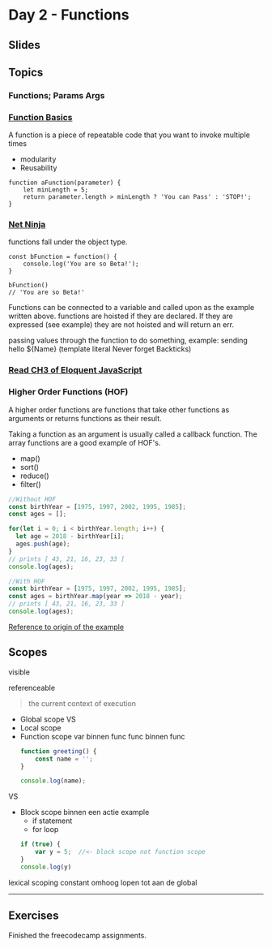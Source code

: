 # Day 2 - Functions

## Slides



## Topics

### Functions; Params Args

### [Function Basics](https://www.youtube.com/watch?v=wRHAitGzBrg)

A function is a piece of repeatable code that you want to invoke multiple times
* modularity
* Reusability
```
function aFunction(parameter) {
    let minLength = 5;
    return parameter.length > minLength ? 'You can Pass' : 'STOP!';
}
```

### [Net Ninja](https://www.youtube.com/watch?v=xUI5Tsl2JpY)

functions fall under the object type.
```
const bFunction = function() {
    console.log('You are so Beta!');
}

bFunction()
// 'You are so Beta!'
```
Functions can be connected to a variable and called upon as the example written above.
functions are hoisted if they are declared. If they are expressed (see example) they are not hoisted and will return an err.

passing values through the function to do something, example: sending hello ${Name} (template literal Never forget Backticks)



### [Read CH3 of Eloquent JavaScript](https://eloquentjavascript.net/03_functions.html)

### Higher Order Functions (HOF)

A higher order functions are functions that take other functions as arguments or returns functions as their result. 

Taking a function as an argument is usually called a callback function.
The array functions are a good example of HOF's.
* map()
* sort()
* reduce()
* filter()
```jsx
//Without HOF
const birthYear = [1975, 1997, 2002, 1995, 1985];
const ages = [];

for(let i = 0; i < birthYear.length; i++) {
  let age = 2018 - birthYear[i];
  ages.push(age);
}
// prints [ 43, 21, 16, 23, 33 ]
console.log(ages);

//With HOF
const birthYear = [1975, 1997, 2002, 1995, 1985];
const ages = birthYear.map(year => 2018 - year);
// prints [ 43, 21, 16, 23, 33 ]
console.log(ages);
```
[Reference to origin of the example](https://blog.bitsrc.io/understanding-higher-order-functions-in-javascript-75461803bad#ec74 "Higher Order Function Example")
## Scopes

visible 

referenceable

> the current context of execution
- Global scope
VS
- Local scope
- Function scope
    var binnen func
    func binnen func
    ```jsx
    function greeting() {
    	const name = ''; 
    }

    console.log(name);

    ```
VS
- Block scope
    binnen een actie
    example
    - if statement
    - for loop
    ```jsx
    if (true) {
    	var y = 5;  //<- block scope not function scope
    }
    console.log(y)
    ```

lexical scoping constant omhoog lopen tot aan de global

----
## Exercises
Finished the freecodecamp assignments.
